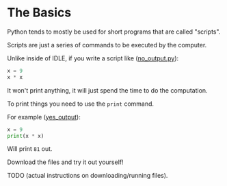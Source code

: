 # The Basics #

Python tends to mostly be used for short programs that are called
"scripts".

Scripts are just a series of commands to be executed by the computer.

Unlike inside of IDLE, if you write a script like ([no_output.py](../resources/no_output.py)):
```python
x = 9
x * x
```

It won't print anything, it will just spend the time to do the computation.

To print things you need to use the `print` command.

For example ([yes_output](../resources/yes_output.py)):
```python
x = 9
print(x * x)
```

Will print `81` out.

Download the files and try it out yourself!

TODO (actual instructions on downloading/running files).
